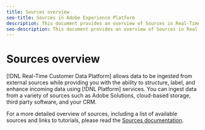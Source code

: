 ```yaml
---
title: Sources overview
seo-title: Sources in Adobe Experience Platform
description: This document provides an overview of Sources in Real-Time Customer Data Platform
seo-description: This document provides an overview of Sources in Real-Time Customer Data Platform
---
```


# Sources overview

[!DNL Real-Time Customer Data Platform] allows data to be ingested from external sources while providing you with the ability to structure, label, and enhance incoming data using [!DNL Platform] services. You can ingest data from a variety of sources such as Adobe Solutions, cloud-based storage, third party software, and your CRM.

For a more detailed overview of sources, including a list of available sources and links to tutorials, please read the [Sources documentation](../../sources/home.md).